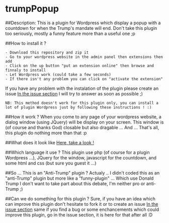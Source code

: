 # trumpPopup

##Description:
This is a plugin for Wordpress which display a popup with a countdown for when the Trump's mandate will end. 
Don't take this plugin too seriously, mostly a funny feature more than a useful one ;p


##How to install it ?
```
- Download this repository and zip it
- Go to your wordpress website in the admin panel then extensions then add
- Click on the up button "put an extension online" then browse and finnaly to install
- Let Wordpress work (could take a few seconds)
- If there isn't any problem you can click on "activate the extension"
```

If you have any problem with the instalation of the plugin please create an issue [In the issue section](https://github.com/Okuuu/trumpPopup/issues) I will try to answer as soon as possible ;)

```
NB: This method doesn't work for this plugin only, you can install a lot of plugin Wordpress just by following these instructions ! :)
```

##How it work ?
When you come to any page of your wordpress website, a dialog window (using JQuery) will be display on your screen. This window is (of course and thanks God) closable but also dragable ... And ... That's all, this plugin do nothing more than that :p

##What does it look like
[Here, take a look !](http://puu.sh/siWx9/97c45ed9f7.jpg)

##Which language it use ?
This plugin use php (of course for a plugin Wordpress ...), JQuery for the window, javascript for the countdown, and some html and css (but sure you guest it ...)

##So ... This is an "Anti-Trump" plugin ?
Actualy .. I didn't coded this as an "anti-Trump" plugin but more like a "funny-plugin" ... Which use Donald Trump I don't want to take part about this debate, I'm neither pro or anti-Trump ;)

##Can we do something for this plugin ?
Sure, if you have an idea which can improve this plugin don't hesitate to fork it or to create an issue [In the issue section](https://github.com/Okuuu/trumpPopup/issues) same if you find a bug or some enchancements which could improve this plugin, go in the issue section, it is here for that after all :D
